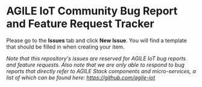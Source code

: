 # AGILE IoT Community Bug Report and Feature Request Tracker

Please go to the **Issues** tab and click **New Issue**.
You will find a template that should be filled in when creating your item.


*Note that this repository's issues are reserved for AGILE IoT bug reports and feature requests. Also note that we are only able to respond to bug reports that directly refer to AGILE Stack components and micro-services, a list of which can be found here: https://github.com/agile-iot*
